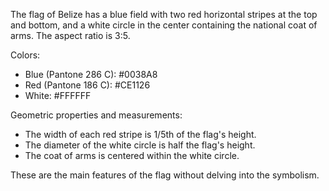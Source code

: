 The flag of Belize has a blue field with two red horizontal stripes at the top and bottom, and a white circle in the center containing the national coat of arms. The aspect ratio is 3:5.

Colors:
- Blue (Pantone 286 C): #0038A8
- Red (Pantone 186 C): #CE1126
- White: #FFFFFF

Geometric properties and measurements:
- The width of each red stripe is 1/5th of the flag's height.
- The diameter of the white circle is half the flag's height.
- The coat of arms is centered within the white circle.

These are the main features of the flag without delving into the symbolism.